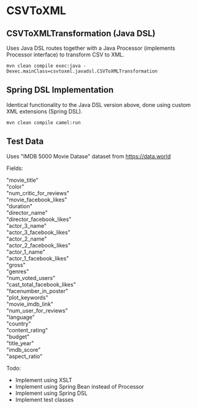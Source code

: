 # CSVToXML

## CSVToXMLTransformation (Java DSL)
	
Uses Java DSL routes together with a Java Processor (implements Processor interface) to transform CSV to XML.
	
	mvn clean compile exec:java -Dexec.mainClass=csvtoxml.javadsl.CSVToXMLTransformation
	
## Spring DSL Implementation

Identical functionality to the Java DSL version above, done using custom XML extensions (Spring DSL).

	mvn clean compile camel:run
	
## Test Data

Uses "IMDB 5000 Movie Datase" dataset from https://data.world

Fields:

"movie_title"   
"color"   
"num_critic_for_reviews"  
"movie_facebook_likes"   
"duration"   
"director_name"   
"director_facebook_likes"   
"actor_3_name"   
"actor_3_facebook_likes"   
"actor_2_name"   
"actor_2_facebook_likes"   
"actor_1_name"   
"actor_1_facebook_likes"   
"gross"   
"genres"   
"num_voted_users"   
"cast_total_facebook_likes"   
"facenumber_in_poster"   
"plot_keywords"   
"movie_imdb_link"   
"num_user_for_reviews"   
"language"   
"country"   
"content_rating"   
"budget"   
"title_year"   
"imdb_score"   
"aspect_ratio"  
	
Todo:

- Implement using XSLT
- Implement using Spring Bean instead of Processor
- Implement using Spring DSL
- Implement test classes